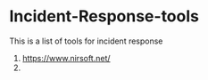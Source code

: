 # Incident-Response-tools
This is a list of tools for incident response
1. https://www.nirsoft.net/
2. 
